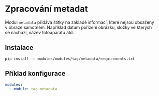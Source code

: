# Zpracování metadat

Modul `metadata` přidává štítky na základě informací, které nejsou obsaženy v obraze samotném. Například datum pořízení obrázku, složky ve kterých se nachází, název fotoaparátu atd.

## Instalace

```shell
pip install -r modules/modules/tag/metadata/requirements.txt
```

## Příklad konfigurace

```yaml
modules:
  - module: tag.metadata
```